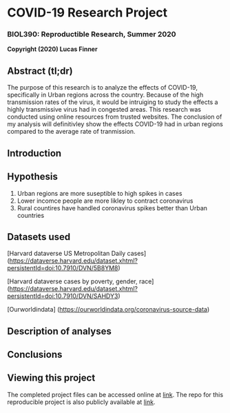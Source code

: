 # COVID-19 Research Project
### BIOL390: Reproductible Research, Summer 2020
**Copyright (2020) Lucas Finner**

## Abstract (tl;dr)

The purpose of this research is to analyze the effects of COVID-19, specifically in Urban regions across the country. Because of the high transmission rates of the virus, it would be intruiging to study the effects a highly transmissive virus had in congested areas. This research was conducted using online resources from trusted websites. The conclusion of my analysis will definitivley show the effects COVID-19 had in urban regions compared to the average rate of tranmission. 

## Introduction

## Hypothesis

1. Urban regions are more suseptible to high spikes in cases
2. Lower incomce people are more likley to contract coronavirus
3. Rural countires have handled coronavirus spikes better than Urban countries

## Datasets used

[Harvard dataverse US Metropolitan Daily cases] (https://dataverse.harvard.edu/dataset.xhtml?persistentId=doi:10.7910/DVN/5B8YM8)

[Harvard dataverse cases by poverty, gender, race] (https://dataverse.harvard.edu/dataset.xhtml?persistentId=doi:10.7910/DVN/SAHDY3)

[Ourworldindata] (https://ourworldindata.org/coronavirus-source-data)


## Description of analyses

## Conclusions

## Viewing this project
The completed project files can be accessed online at [link](https://github.com/finnerlucas/COVID-19/edit/master/README.md). The repo for this reproducible project is also publicly available at [link](https://github.com/finnerlucas/COVID-19).
